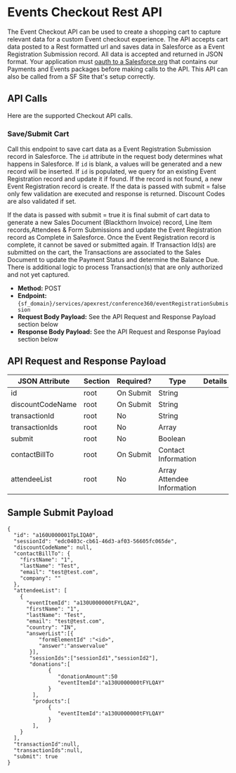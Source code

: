 # Events Checkout Rest API
The Event Checkout API can be used to create a shopping cart to capture relevant data for a custom Event checkout experience.
The API accepts cart data posted to a Rest formatted url and saves data in Salesforce as a Event Registration Submission record. All data is accepted and returned in JSON format. Your application must [oauth to a Salesforce org](https://help.salesforce.com/articleView?id=connected_app_create_api_integration.htm&type=5) that contains our Payments and Events packages before making calls to the API. This API can also be called from a SF Site that's setup correctly.

## API Calls
Here are the supported Checkout API calls.

### Save/Submit Cart
Call this endpoint to save cart data as a Event Registration Submission record in Salesforce. The `id` attribute in the request body determines what happens in Salesforce. If `id` is blank, a values will be generated and a new record will be inserted. If `id` is populated, we query for an existing Event Registration record and update it if found. If the record is not found, a new Event Registration record is create. If the data is passed with submit = false only few validation are executed and response is returned. Discount Codes are also validated if set.

If the data is passed with submit = true it is final submit of cart data to generate a new Sales Document (Blackthorn Invoice) record, Line Item records,Attendees & Form Submissions and update the Event Registration record as Complete in Salesforce. Once the Event Registration record is complete, it cannot be saved or submitted again. If Transaction Id(s) are submitted on the cart, the Transactions are associated to the Sales Document to update the Payment Status and determine the Balance Due. There is additional logic to process Transaction(s) that are only authorized and not yet captured. 


- **Method:** POST
- **Endpoint:** `{sf_domain}/services/apexrest/conference360/eventRegistrationSubmission`
- **Request Body Payload:** See the API Request and Response Payload section below
- **Response Body Payload:** See the API Request and Response Payload section below


## API Request and Response Payload

JSON Attribute | Section | Required? | Type | Details
----- | ----- | ----- | ----- | -----
id | root | On Submit | String | 
discountCodeName | root | On Submit | String | 
transactionId | root | No | String | 
transactionIds | root | No | Array | 
submit | root | No | Boolean | 
contactBillTo | root | On Submit | Contact Information | 
attendeeList | root | No | Array Attendee Information | 


## Sample Submit Payload
```
{
  "id": "a160U000001TpLIQA0",
  "sessionId": "edc0403c-cb61-46d3-af03-56605fc065de",
  "discountCodeName": null,
  "contactBillTo": {
    "firstName": "1",
    "lastName": "Test",
    "email": "test@test.com",
    "company": ""
  },
  "attendeeList": [
    {
      "eventItemId": "a130U000000tFYLQA2",
      "firstName": "1",
      "lastName": "Test",
      "email": "test@test.com",
      "country": "IN",
      "answerList":[{
          "formElementId" :"<id>",
          "answer":"answervalue"
       }],
       "sessionIds":["sessionId1","sessionId2"],
       "donations":[
             {
                "donationAmount":50
                "eventItemId":"a130U000000tFYLQAY"
             }
        ],
        "products":[
             {
                "eventItemId":"a130U000000tFYLQAY"
             }
        ],
    }
  ],
  "transactionId":null,
  "transactionIds":null,
  "submit": true
}
```